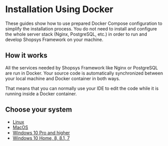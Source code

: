 # Installation Using Docker

These guides show how to use prepared Docker Compose configuration to simplify the installation process.
You do not need to install and configure the whole server stack (Nginx, PostgreSQL, etc.) in order to run and develop Shopsys Framework on your machine.

## How it works
All the services needed by Shopsys Framework like Nginx or PostgreSQL are run in Docker.
Your source code is automatically synchronized between your local machine and Docker container in both ways.

That means that you can normally use your IDE to edit the code while it is running inside a Docker container.

## Choose your system
- [Linux](./installation-using-docker-linux.md)
- [MacOS](./installation-using-docker-macos.md)
- [Windows 10 Pro and higher](./installation-using-docker-windows-10-pro-higher.md)
- [Windows 10 Home, 8, 8.1, 7](./installation-using-docker-windows-10-lower.md)
